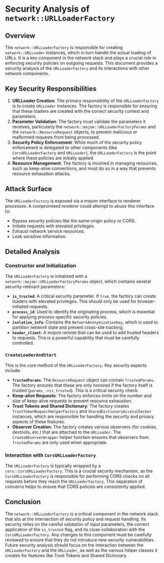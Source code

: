 # Security Analysis of `network::URLLoaderFactory`

## Overview

The `network::URLLoaderFactory` is responsible for creating `network::URLLoader` instances, which in turn handle the actual loading of URLs. It is a key component in the network stack and plays a crucial role in enforcing security policies on outgoing requests. This document provides a security analysis of the `URLLoaderFactory` and its interactions with other network components.

## Key Security Responsibilities

1.  **URLLoader Creation**: The primary responsibility of the `URLLoaderFactory` is to create `URLLoader` instances. The factory is responsible for ensuring that these loaders are created with the correct security context and parameters.
2.  **Parameter Validation**: The factory must validate the parameters it receives, particularly the `network::mojom::URLLoaderFactoryParams` and the `network::ResourceRequest` objects, to prevent malicious or malformed requests from being processed.
3.  **Security Policy Enforcement**: While much of the security policy enforcement is delegated to other components (like `CorsURLLoaderFactory` and `URLLoader`), the `URLLoaderFactory` is the point where these policies are initially applied.
4.  **Resource Management**: The factory is involved in managing resources, such as keep-alive connections, and must do so in a way that prevents resource exhaustion attacks.

## Attack Surface

The `URLLoaderFactory` is exposed via a mojom interface to renderer processes. A compromised renderer could attempt to abuse this interface to:

*   Bypass security policies like the same-origin policy or CORS.
*   Initiate requests with elevated privileges.
*   Exhaust network service resources.
*   Leak sensitive information.

## Detailed Analysis

### Constructor and Initialization

The `URLLoaderFactory` is initialized with a `network::mojom::URLLoaderFactoryParams` object, which contains several security-relevant parameters:

*   **`is_trusted`**: A critical security parameter. If `true`, the factory can create loaders with elevated privileges. This should only be used for browser-initiated requests.
*   **`process_id`**: Used to identify the originating process, which is essential for applying process-specific security policies.
*   **`isolation_info`**: Contains the `NetworkAnonymizationKey`, which is used to partition network state and prevent cross-site tracking.
*   **`header_client`**: A mojom remote that can be used to add trusted headers to requests. This is a powerful capability that must be carefully controlled.

### `CreateLoaderAndStart`

This is the core method of the `URLLoaderFactory`. Key security aspects include:

*   **`TrustedParams`**: The `ResourceRequest` object can contain `TrustedParams`. The factory ensures that these are only honored if the factory itself is trusted (`params_->is_trusted`). This is a critical security check.
*   **Keep-alive Requests**: The factory enforces limits on the number and size of keep-alive requests to prevent resource exhaustion.
*   **Trust Tokens and Shared Dictionary**: The factory creates `TrustTokenRequestHelperFactory` and `SharedDictionaryAccessChecker` instances, which are responsible for handling the security and privacy aspects of these features.
*   **Observer Creation**: The factory creates various observers (for cookies, devtools, etc.) that are attached to the `URLLoader`. The `CreateObserverWrapper` helper function ensures that observers from `TrustedParams` are only used when appropriate.

### Interaction with `CorsURLLoaderFactory`

The `URLLoaderFactory` is typically wrapped by a `cors::CorsURLLoaderFactory`. This is a crucial security mechanism, as the `CorsURLLoaderFactory` is responsible for performing CORS checks on all requests before they reach the `URLLoaderFactory`. This separation of concerns helps to ensure that CORS policies are consistently applied.

## Conclusion

The `network::URLLoaderFactory` is a critical component in the network stack that sits at the intersection of security policy and request handling. Its security relies on the careful validation of input parameters, the correct application of the `is_trusted` flag, and its close collaboration with the `CorsURLLoaderFactory`. Any changes to this component must be carefully reviewed to ensure that they do not introduce new security vulnerabilities. Future security analysis should focus on the interaction between the `URLLoaderFactory` and the `URLLoader`, as well as the various helper classes it creates for features like Trust Tokens and Shared Dictionary.